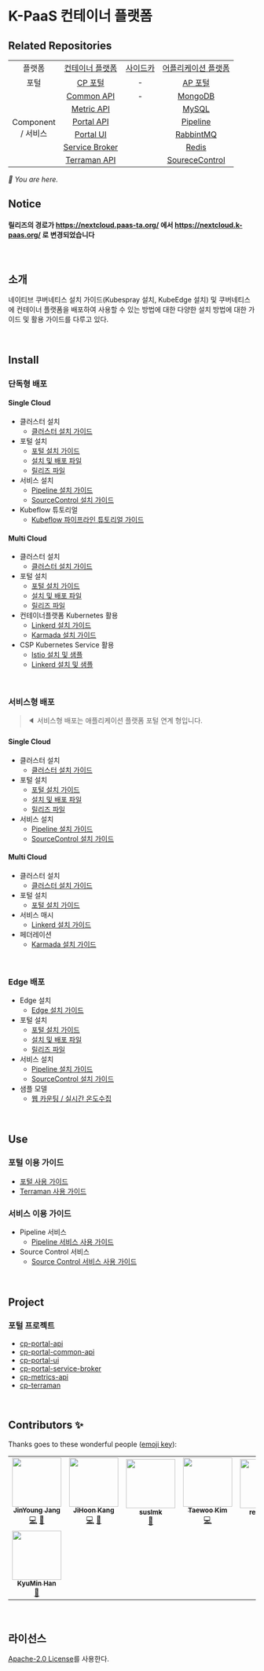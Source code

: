 # K-PaaS 컨테이너 플랫폼

## Related Repositories

<table>
  <tr>
    <td colspan=2 align=center>플랫폼</td>
    <td colspan=2 align=center><a href="https://github.com/K-PaaS/cp-deployment">컨테이너 플랫폼</a></td>
    <td colspan=2 align=center><a href="https://github.com/K-PaaS/sidecar-deployment">사이드카</a></td>
    <td colspan=2 align=center><a href="https://github.com/K-PaaS/ap-deployment">어플리케이션 플랫폼</a></td>
  </tr>
  <tr>
    <td colspan=2 align=center>포털</td>
    <td colspan=2 align=center><a href="https://github.com/K-PaaS/cp-portal-release">CP 포털</a></td>
    <td colspan=2 align=center>-</td>
    <td colspan=2 align=center><a href="https://github.com/K-PaaS/portal-deployment">AP 포털</a></td>
  </tr>
  <tr align=center>
    <td colspan=2 rowspan=9>Component<br>/ 서비스</td>
    <td colspan=2><a href="https://github.com/K-PaaS/cp-portal-common-api">Common API</a></td>
    <td colspan=2>-</td>
    <td colspan=2><a href="https://github.com/K-PaaS/ap-mongodb-shard-release">MongoDB</a></td>
  </tr>
  <tr align=center>
    <td colspan=2><a href="https://github.com/K-PaaS/cp-metrics-api">Metric API</a></td>
    <td colspan=2>  </td>
    <td colspan=2><a href="https://github.com/K-PaaS/ap-mysql-release">MySQL</a></td>
  </tr>
  <tr align=center>
    <td colspan=2><a href="https://github.com/K-PaaS/cp-portal-api">Portal API</a></td>
    <td colspan=2>  </td>
    <td colspan=2><a href="https://github.com/K-PaaS/ap-pipeline-release">Pipeline</a></td>
  </tr>
  <tr align=center>
    <td colspan=2><a href="https://github.com/K-PaaS/cp-portal-ui">Portal UI</a></td>
    <td colspan=2>  </td>
    <td colspan=2><a href="https://github.com/K-PaaS/ap-rabbitmq-release">RabbintMQ</a></td>
  </tr>
  <tr align=center>
    <td colspan=2><a href="https://github.com/K-PaaS/cp-portal-service-broker">Service Broker</a></td>
    <td colspan=2>  </td>
    <td colspan=2><a href="https://github.com/K-PaaS/ap-on-demand-redis-release">Redis</a></td>
  </tr>
  <tr align=center>
    <td colspan=2><a href="https://github.com/K-PaaS/cp-metrics-api">Terraman API</a></td>
    <td colspan=2>  </td>
    <td colspan=2><a href="https://github.com/K-PaaS/ap-source-control-release">SoureceControl</a></td>
  </tr>
</table>
<i>🚩 You are here.</i>

## Notice
#### 릴리즈의 경로가 https://nextcloud.paas-ta.org/ 에서 https://nextcloud.k-paas.org/ 로 변경되었습니다

<br>

## 소개
네이티브 쿠버네티스 설치 가이드(Kubespray 설치, KubeEdge 설치) 및 쿠버네티스에 컨테이너 플랫폼을 배포하여 사용할 수 있는 방법에 대한 다양한 설치 방법에 대한 가이드 및 활용 가이드를 다루고 있다.

<br>

## Install

### 단독형 배포

#### Single Cloud
- 클러스터 설치
  + [클러스터 설치 가이드](install-guide/standalone/cp-cluster-install-single.md)
- 포털 설치
  + [포털 설치 가이드](install-guide/portal/cp-portal-standalone-guide.md)
  + [설치 및 배포 파일](https://github.com/K-PaaS/cp-helm-chart)
  + [릴리즈 파일](https://github.com/K-PaaS/cp-portal-release)
- 서비스 설치
  + [Pipeline 설치 가이드](install-guide/pipeline/cp-pipeline-standalone-guide.md)
  + [SourceControl 설치 가이드](install-guide/source-control/cp-source-control-standalone-guide.md)
- Kubeflow 튜토리얼
  + [Kubeflow 파이프라인 튜토리얼 가이드](install-guide/standalone/cp-kubeflow-sample-guide.md)

#### Multi Cloud
- 클러스터 설치
  + [클러스터 설치 가이드](install-guide/standalone/cp-cluster-install-multi.md)
- 포털 설치
  + [포털 설치 가이드](install-guide/portal/cp-portal-standalone-guide-mc.md)
  + [설치 및 배포 파일](https://github.com/K-PaaS/cp-helm-chart)
  + [릴리즈 파일](https://github.com/K-PaaS/cp-portal-release)
- 컨테이너플랫폼 Kubernetes 활용
  + [Linkerd 설치 가이드](install-guide/multicluster/cp-linkerd-install.md)
  + [Karmada 설치 가이드](install-guide/multicluster/cp-karmada-install.md)
- CSP Kubernetes Service 활용
  + [Istio 설치 및 샘플](install-guide/csp/cp-csp-istio-guide.md)
  + [Linkerd 설치 및 샘플](install-guide/csp/cp-csp-linkerd-guide.md)

<br>

### 서비스형 배포
> :speaker: 서비스형 배포는 애플리케이션 플랫폼 포털 연계 형입니다.

#### Single Cloud

- 클러스터 설치
  + [클러스터 설치 가이드](install-guide/standalone/cp-cluster-install-single.md)
- 포털 설치
  + [포털 설치 가이드](install-guide/portal/cp-portal-service-guide.md)
  + [설치 및 배포 파일](https://github.com/K-PaaS/cp-helm-chart/tree/master)
  + [릴리즈 파일](https://github.com/K-PaaS/cp-portal-release/tree/master)
- 서비스 설치
  + [Pipeline 설치 가이드](install-guide/pipeline/cp-pipeline-service-guide.md)
  + [SourceControl 설치 가이드](install-guide/source-control/cp-source-control-service-guide.md)

#### Multi Cloud

- 클러스터 설치
  + [클러스터 설치 가이드](install-guide/standalone/cp-cluster-install-multi.md)
- 포털 설치
  + [포털 설치 가이드](install-guide/portal/cp-portal-service-guide-mc.md)
- 서비스 매시
  + [Linkerd 설치 가이드](install-guide/multicluster/cp-linkerd-install.md)
- 페더레이션
  + [Karmada 설치 가이드](install-guide/multicluster/cp-karmada-install.md)

<br>

### Edge 배포
- Edge 설치
  + [Edge 설치 가이드](install-guide/edge/cp-edge-install.md)
- 포털 설치
  + [포털 설치 가이드](install-guide/portal/cp-portal-standalone-guide.md)
  + [설치 및 배포 파일](https://github.com/K-PaaS/cp-helm-chart/tree/master)
  + [릴리즈 파일](https://github.com/K-PaaS/cp-portal-release/tree/master)
- 서비스 설치
  + [Pipeline 설치 가이드](install-guide/pipeline/cp-pipeline-standalone-guide.md)
  + [SourceControl 설치 가이드](install-guide/source-control/cp-source-control-standalone-guide.md)
- 샘플 모델
  + [웹 카운팅 / 실시간 온도수집](install-guide/edge/cp-edge-sample-guide.md)


<br>

## Use

### 포털 이용 가이드
  + [포털 사용 가이드](use-guide/portal/container-platform-portal-guide.md)
  + [Terraman 사용 가이드](use-guide/terraman/cp-terraman-guide.md)
  
### 서비스 이용 가이드
- Pipeline 서비스
  + [Pipeline 서비스 사용 가이드](use-guide/pipeline/cp-pipeline-use-guide.md)
- Source Control 서비스
  + [Source Control 서비스 사용 가이드](use-guide/source-control/cp-source-control-use-guide.md)


<br>

## Project

### 포털 프로젝트 
- [cp-portal-api](https://github.com/K-PaaS/cp-portal-api)
- [cp-portal-common-api](https://github.com/K-PaaS/cp-portal-common-api)
- [cp-portal-ui](https://github.com/K-PaaS/cp-portal-ui)
- [cp-portal-service-broker](https://github.com/K-PaaS/cp-portal-service-broker)
- [cp-metrics-api](https://github.com/K-PaaS/cp-metrics-api)
- [cp-terraman](https://github.com/K-PaaS/cp-terraman)

<br>

## Contributors ✨

Thanks goes to these wonderful people ([emoji key](https://allcontributors.org/docs/en/emoji-key)):
<!-- ALL-CONTRIBUTORS-LIST:START - Do not remove or modify this section -->
<!-- prettier-ignore-start -->
<!-- markdownlint-disable -->
<table>
  <tr>
    <td align="center"><a href="https://github.com/jinyung0101java2"><img src="https://avatars.githubusercontent.com/u/67574725?v=4?s=100" width="100px;" alt=""/><br /><sub><b>JinYoung Jang</b></sub></a><br /><a href="https://github.com/PaaS-TA/paas-ta-container-platform/commits?author=jinyung0101java2" title="Code">💻</a> <a href="https://github.com/PaaS-TA/paas-ta-container-platform/pulls?q=is&Apr+reviewed-by&jinyung0101java2" title="Reviewed Pull Requests">👀</a></td>
    <td align="center"><a href="https://github.com/hoon77"><img src="https://avatars.githubusercontent.com/u/33216551?v=4?s=100" width="100px;" alt=""/><br /><sub><b>JiHoon Kang</b></sub></a><br /><a href="https://github.com/PaaS-TA/paas-ta-container-platform/commits?author=hoon77" title="Code">💻</a> <a href="https://github.com/PaaS-TA/paas-ta-container-platform/pulls?q=is&Apr+reviewed-by&hoon77" title="Reviewed Pull Requests">👀</a></td>
    <td align="center"><a href="https://github.com/suslmk-lee"><img src="https://avatars.githubusercontent.com/u/67575226?v=4?s=100" width="100px;" alt=""/><br /><sub><b>suslmk</b></sub></a><br /><a href="#maintenance-suslmk" title="Maintenance">🚧</a></td>
    <td align="center"><a href="https://github.com/dev-taewoo"><img src="https://avatars.githubusercontent.com/u/67407365?v=4?s=100" width="100px;" alt=""/><br /><sub><b>Taewoo Kim</b></sub></a><br /><a href="https://github.com/PaaS-TA/paas-ta-container-platform/commits?author=dev-taewoo" title="Code">💻</a></td>
    <td align="center"><a href="https://github.com/rexx4314"><img src="https://avatars.githubusercontent.com/u/26153262?v=4?s=100" width="100px;" alt=""/><br /><sub><b>rexx4314</b></sub></a><br /><a href="#ideas-rexx4314" title="Ideas, Planning, & Feedback">🤔</a></td>
    <td align="center"><a href="https://github.com/opdc-minsu"><img src="https://avatars.githubusercontent.com/u/67140002?v=4?s=100" width="100px;" alt=""/><br /><sub><b>MinSu Kang</b></sub></a><br /><a href="https://github.com/PaaS-TA/paas-ta-container-platform/issues?q=author&opdc-minsu" title="Bug reports">🐛</a></td>
    <td align="center"><a href="https://github.com/jhuhm135"><img src="https://avatars.githubusercontent.com/u/70005316?v=4?s=100" width="100px;" alt=""/><br /><sub><b>Juhyun Um</b></sub></a><br /><a href="#ideas-jhuhm135" title="Ideas, Planning, & Feedback">🤔</a></td>
  </tr>
  <tr>
    <td align="center"><a href="https://github.com/kyuminhan"><img src="https://avatars.githubusercontent.com/u/80228983?v=4?s=100" width="100px;" alt=""/><br /><sub><b>KyuMin Han</b></sub></a><br /><a href="#ideas-kyuminhan" title="Ideas, Planning, & Feedback">🤔</a></td>
  </tr>
</table>

<!-- markdownlint-restore -->
<!-- prettier-ignore-end -->

<!-- ALL-CONTRIBUTORS-LIST:END -->

<!-- ALL-CONTRIBUTORS-LIST:START - Do not remove or modify this section -->
<!-- prettier-ignore-start -->
<!-- markdownlint-disable -->

<!-- markdownlint-restore -->
<!-- prettier-ignore-end -->

<!-- ALL-CONTRIBUTORS-LIST:END -->
 
<br>

## 라이선스
[Apache-2.0 License](http://www.apache.org/licenses/LICENSE-2.0)를 사용한다. 
